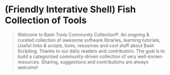 
# (Friendly Interative Shell) Fish Collection of Tools

> Welcome to Bash Tools Community Collection®. An ongoing & curated collection of awesome software libraries, learning tutorials, Useful links & scripts, tools, resources and cool stuff about Bash Scripting.
> Thanks to our daily readers and contributors. The goal is to build a categorized community-driven collection of very well-known resources. Sharing, suggestions and contributions are always welcome!
